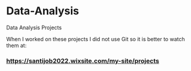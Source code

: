 # Data-Analysis
Data Analysis Projects

When I worked on these projects I did not use Git so it is better to watch them at: 
### https://santijob2022.wixsite.com/my-site/projects


